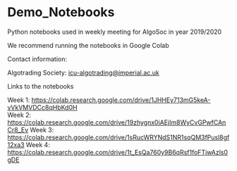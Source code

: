 # Demo_Notebooks
Python notebooks used in weekly meeting for AlgoSoc in year 2019/2020

We recommend running the notebooks in Google Colab

Contact information:

Algotrading Society: icu-algotrading@imperial.ac.uk  

Links to the notebooks

Week 1: https://colab.research.google.com/drive/1JHHEy713mG5keA-vVkVMVDCc8qHbKd0H  
Week 2: https://colab.research.google.com/drive/19zhygnx0iAEjIm8WyCvGPwfCAnCr8_Ev
Week 3: https://colab.research.google.com/drive/1sRucWRYNdS1NR1sqQM3fPusl8gf12xa3
Week 4: https://colab.research.google.com/drive/1t_EsQa760y9B6qRsf1foFTiwAzls0gDE
